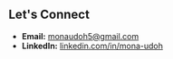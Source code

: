## Let's Connect
- **Email:** [monaudoh5@gmail.com](mailto:monaudoh5@gmail.com)  
- **LinkedIn:** [linkedin.com/in/mona-udoh](https://www.linkedin.com/in/mona-udoh)

